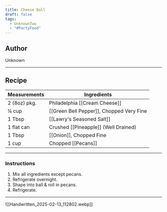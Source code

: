 ```yaml
---
title: Cheese Ball
draft: false
tags:
  - UnknownTwo
  - "#PartyFood"
---
```

## Author
Unknown
___
## Recipe

| Measurements | Ingredients               |
| :----------- | ------------------------- |
|2 (8oz) pkg.|Philadelphia [[Cream Cheese]]|
|¼ cup|[[Green Bell Pepper]], Chopped Very Fine|
|1 Tbsp|[[Lawry's Seasoned Salt]]|
|1 flat can|Crushed [[Pineapple]] (Well Drained)|
|1 Tbsp|[[Onion]], Chopped Fine|
|1 cup|Chopped [[Pecans]]|
___
### Instructions
1. Mix all ingredients except pecans.
2. Refrigerate overnight.
3. Shape into ball & roll in pecans.
4. Refrigerate.
___
![[Handwritten_2025-02-13_112802.webp]]